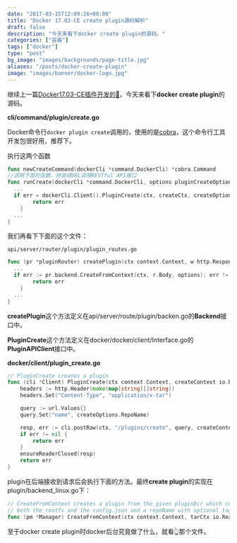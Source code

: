 ```yaml
---
date: "2017-03-15T12:09:26+08:00"
title: "Docker 17.03-CE create plugin源码解析"
draft: false
description: "今天来看下docker create plugin的源码。"
categories: ["容器"]
tags: ["docker"]
type: "post"
bg_image: "images/backgrounds/page-title.jpg"
aliases: "/posts/docker-create-plugin"
image: "images/banner/docker-logo.jpg"
---
```


继续上一篇[Docker17.03-CE插件开发的🌰](https://jimmysong.io/posts/docker-plugin-develop/)，今天来看下**docker create plugin**的源码。

**cli/command/plugin/create.go**

Docker命令行`docker plugin create`调用的，使用的是[cobra](http://github.com/spf13/cobra)，这个命令行工具开发包很好用，推荐下。

执行这两个函数

```go
func newCreateCommand(dockerCli *command.DockerCli) *cobra.Command 
//调用下面的函数，拼装成URL调用RESTful API接口
func runCreate(dockerCli *command.DockerCli, options pluginCreateOptions) error {
  ...
  if err = dockerCli.Client().PluginCreate(ctx, createCtx, createOptions); err != nil {
		return err
	}
  ...
}
```

我们再看下下面的这个文件：

```http
api/server/router/plugin/plugin_routes.go
```

```go
func (pr *pluginRouter) createPlugin(ctx context.Context, w http.ResponseWriter, r *http.Request, vars map[string]string) error {
  ...
  if err := pr.backend.CreateFromContext(ctx, r.Body, options); err != nil {
		return err
	}
  ...
}
```

**createPlugin**这个方法定义在api/server/route/plugin/backen.go的**Backend**接口中。

**PluginCreate**这个方法定义在docker/docker/client/Interface.go的**PluginAPIClient**接口中。

**docker/client/plugin_create.go**

```go
// PluginCreate creates a plugin
func (cli *Client) PluginCreate(ctx context.Context, createContext io.Reader, createOptions types.PluginCreateOptions) error {
	headers := http.Header(make(map[string][]string))
	headers.Set("Content-Type", "application/x-tar")

	query := url.Values{}
	query.Set("name", createOptions.RepoName)

	resp, err := cli.postRaw(ctx, "/plugins/create", query, createContext, headers)
	if err != nil {
		return err
	}
	ensureReaderClosed(resp)
	return err
}
```

plugin在后端接收到请求后会执行下面的方法。最终**create plugin**的实现在plugin/backend_linux.go下：

```go
// CreateFromContext creates a plugin from the given pluginDir which contains
// both the rootfs and the config.json and a repoName with optional tag.
func (pm *Manager) CreateFromContext(ctx context.Context, tarCtx io.ReadCloser, options *types.PluginCreateOptions) (err error) {}
```

至于docker create plugin时docker后台究竟做了什么，就看👆那个文件。

